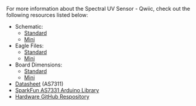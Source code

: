 For more information about the Spectral UV Sensor - Qwiic, check out the following resources listed below: 

* Schematic:
    * [Standard](./assets/board_files/SparkFun_Qwiic_UV_Sensor_AS7331.pdf)
    * [Mini](./assets/board_files/SparkFun_Qwiic_Mini_UV_Sensor_AS7331-Dimensions.png)
* Eagle Files:
    * [Standard](./assets/board_files/SparkFun_Qwiic_UV_Sensor_AS7331.zip)
    * [Mini](./assets/board_files/SparkFun_Qwiic_Mini_UV_Sensor_AS7331.zip)
* Board Dimensions:
    * [Standard](./assets/board_files/SparkFun_Qwiic_UV_Sensor_AS7331-Dimensions.png)
    * [Mini](./assets/board_files/SparkFun_Qwiic_Mini_UV_Sensor_AS7331-Dimensions.png)
* [Datasheet](./assets/component_documentation/AS7331_DS001047_4-00.pdf) (AS7311)
* [SparkFun AS7331 Arduino Library](https://github.com/sparkfun/SparkFun_AS7331_Arduino_Library)
* [Hardware GitHub Respository](https://github.com/sparkfun/SparkFun_Spectral_UV_Sensor_AS7331)
